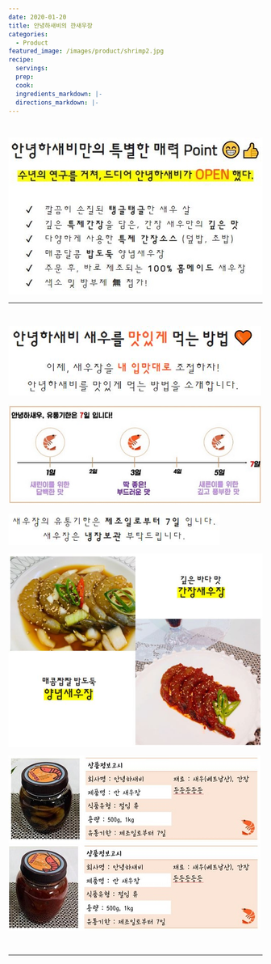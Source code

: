 ```yaml
---
date: 2020-01-20
title: 안녕하새비의 깐새우장
categories:
  - Product 
featured_image: /images/product/shrimp2.jpg
recipe:
  servings:
  prep:
  cook:
  ingredients_markdown: |-
  directions_markdown: |-
---
```


<br>

<!--
<center>
<h1>안녕하새비만의 특별한 매력 Point &#x1F601;&#x1F44D;</h1>
<h2><span style= "background-color: yellow;"><b>수년의 연구를 거쳐, 드디어 안녕하새비가<span style= "color: #ff5722; font-size: 1.3em"><b> OPEN</b></span> 했다.</b></span></h2>
</center>
<br><span style="line-height: 1.7em; letter-spacing: 3px">
&#x2714; &nbsp; 깔끔히 손질된 <b>탱글탱글</b>한 새우 살<br>
&#x2714; &nbsp; 깊은 <b>특제간장</b>을 담은, 간장 새우만의 <b>깊은 맛</b><br>
&#x2714; &nbsp; 다양하게 사용한 <b>특제 간장소스</b> (덮밥, 초밥)<br>
&#x2714; &nbsp; 매콤달콤 <b>밥도둑</b> 양념새우장<br>
&#x2714; &nbsp; 주문 후, 바로 제조되는 <b>100% 홈메이드 </b>새우장<br>
&#x2714; &nbsp; 색소 및 방부제 <b>&#28961;</b> 첨가!<br></span>
-->


![POINT](/images/product/point2.JPG )
<br>

<!--
<h1>깊은 바다 맛 <span style= "background-color: yellow;"><b>간장새우장</b></span></h1>
<h1>매콤짭짤 밥도둑 <span style= "background-color: yellow;"><b>양념새우장</b></span></h1>
-->



---

<br>

<!--
<center>
<h1>안녕하새비 새우를 <span style= "color: #ff5722;"> 맛있게 </span>먹는 방법 &#x1F9E1;</h1>
<p style="line-height: 1.7em; letter-spacing: 1.5px; font-size: 1.2em;">이제, 새우장을 <span style= "color: #ff5722;"><b> 내 입맛대로 </b></span>조절하자!<br>
안녕하새비를 맛있게 먹는 방법을 소개합니다.<br></p>
</center>
-->


![POINT](/images/product/point1.JPG)


![POINT](/images/product/expiration_date.JPG "유통기한")

<!--
<center>
<br><span style="line-height: 1.7em; letter-spacing: 3px">
  새우장의 유통기한은 <b>제조일로부터 7일</b> 입니다.<br>
  새우장은 <b>냉장보관</b> 부탁드립니다.
</span>
<br>
</center>
-->


![POINT](/images/product/text5.JPG )
<br>

![POINT](/images/product/product7.JPG "간장양념새우장")
<br>


![POINT](/images/product/product5.JPG "상품정보고시")
![POINT](/images/product/product6.JPG "상품정보고시")

<br>

---

<br>

<!--
<center>
<h1>안녕하새비 배송 Point &#x1F69A;&#x1F4A8;</h1>
<h2><span style= "background-color: yellow;"><b>국물이 새지 않도록 <span style= "color: #ff5722; font-size: 1.3em"><b> 꼼꼼히</b></span> 포장</b></span></h2>
</center>
-->

<!--
![POINT](/images/product/point3.JPG )



![POINT](/images/product/shipping3.JPG "배송사진")



<span style="line-height: 1.7em; letter-spacing: 3px">
&#x2714; &nbsp; <b>씰링지</b>로 한번 더 포장하여, 상품이 새지 않도록 하였습니다.<br>
&#x2714; &nbsp; 배송 중, 흔들림으로 인하여 간장에 <b>거품</b>이 생길 수 있습니다.<br>
&nbsp;&nbsp;&nbsp;&nbsp; 상품의 품질에는 전혀 이상이 없으니, 안심하시고 드셔도 됩니다.<br>



![POINT](/images/product/text4.JPG )
-->
